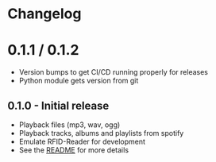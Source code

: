 # Changelog

# 0.1.1 / 0.1.2 

* Version bumps to get CI/CD running properly for releases
* Python module gets version from git

## 0.1.0 -  Initial release

* Playback files (mp3, wav, ogg)
* Playback tracks, albums and playlists from spotify
* Emulate RFID-Reader for development
* See the [README](./README.md) for more details

